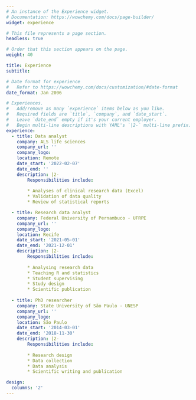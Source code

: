 ```yaml
---
# An instance of the Experience widget.
# Documentation: https://wowchemy.com/docs/page-builder/
widget: experience

# This file represents a page section.
headless: true

# Order that this section appears on the page.
weight: 40

title: Experience
subtitle:

# Date format for experience
#   Refer to https://wowchemy.com/docs/customization/#date-format
date_format: Jan 2006

# Experiences.
#   Add/remove as many `experience` items below as you like.
#   Required fields are `title`, `company`, and `date_start`.
#   Leave `date_end` empty if it's your current employer.
#   Begin multi-line descriptions with YAML's `|2-` multi-line prefix.
experience:
  - title: Data analyst
    company: ALS life sciences
    company_url: ''
    company_logo:
    location: Remote
    date_start: '2022-02-07'
    date_end: ''
    description: |2-
        Responsibilities include:
        
        * Analyses of clinical research data (Excel)
        * Validation of data quality
        * Review of statistical reports

  - title: Research data analyst
    company: Federal University of Pernambuco - UFRPE
    company_url: ''
    company_logo:
    location: Recife
    date_start: '2021-05-01'
    date_end: '2021-12-01'
    description: |2-
        Responsibilities include:
        
        * Analysing research data
        * Teaching R and statistics
        * Student supervising
        * Study design
        * Scientific publication
        
  - title: PhD researcher
    company: State University of São Paulo - UNESP
    company_url: ''
    company_logo:
    location: São Paulo
    date_start: '2014-03-01'
    date_end: '2018-11-30'
    description: |2-
        Responsibilities include:
        
        * Research design
        * Data collection
        * Data analysis
        * Scientific writing and publication

design:
  columns: '2'
---
```

